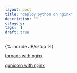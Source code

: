 ```yaml
---
layout: post
title: "deploy python on nginx"
description: ""
category: 
tags: []
draft: true
---
```

{% include JB/setup %}

[tornado with nginx](serholiu.com/tornado-nginx-supervisord)

[gunicorn with nginx](http://michal.karzynski.pl/blog/2013/06/09/django-nginx-gunicorn-virtualenv-supervisor/)
